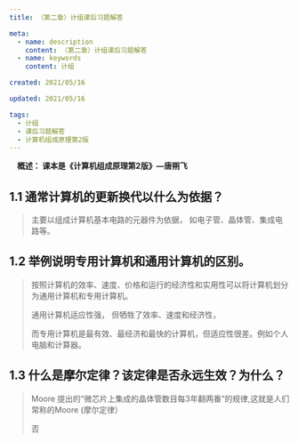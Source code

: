 ```yaml
---
title: （第二章）计组课后习题解答

meta:
  - name: description
    content: （第二章）计组课后习题解答
  - name: keywords
    content: 计组

created: 2021/05/16

updated: 2021/05/16

tags:
  - 计组
  - 课后习题解答
  - 计算机组成原理第2版
---
```


**&emsp;概述： 课本是《计算机组成原理第2版》—唐朔飞**

## 1.1 通常计算机的更新换代以什么为依据？

> 主要以组成计算机基本电路的元器件为依据， 如电子管、晶体管、集成电路等。

## 1.2 举例说明专用计算机和通用计算机的区别。

> 按照计算机的效率、速度、价格和运行的经济性和实用性可以将计算机划分为通用计算机和专用计算机。 
> 
> 通用计算机适应性强， 但牺牲了效率、速度和经济性， 
>
> 而专用计算机是最有效、最经济和最快的计算机，但适应性很差。例如个人电脑和计算器。

## 1.3 什么是摩尔定律？该定律是否永远生效？为什么？

> Moore 提出的“微芯片上集成的晶体管数目每3年翻两番”的规律,这就是人们常称的Moore (摩尔定律）
>
> 否
